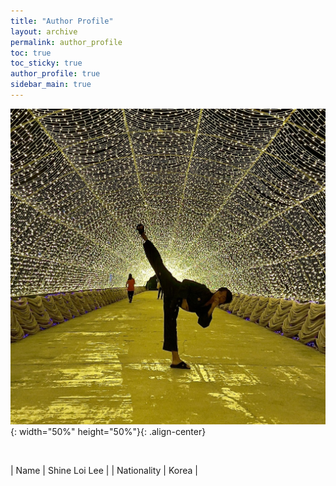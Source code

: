 ```yaml
---
title: "Author Profile"
layout: archive
permalink: author_profile
toc: true
toc_sticky: true
author_profile: true
sidebar_main: true
---
```


![image](/assets/images/profile.jpg){: width="50%" height="50%"}{: .align-center}

&nbsp;

| Name | Shine Loi Lee |
| Nationality | Korea |
